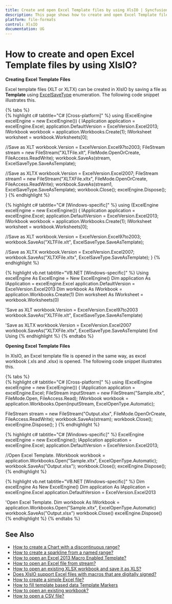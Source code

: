 ```yaml
---
title: Create and open Excel Template files by using XlsIO | Syncfusion
description: This page shows how to create and open Excel Template files using Syncfusion .NET Excel library (XlsIO).
platform: file-formats
control: XlsIO
documentation: UG
---
```


# How to create and open Excel Template files by using XlsIO?

**Creating** **Excel** **Template** **Files**

Excel template files (XLT or XLTX) can be created in XlsIO by saving a file as **Template** using [ExcelSaveType](https://help.syncfusion.com/cr/file-formats/Syncfusion.XlsIO.ExcelSaveType.html) enumeration. The following code snippet illustrates this.

{% tabs %}  
{% highlight c# tabtitle="C# [Cross-platform]" %}
using (ExcelEngine excelEngine = new ExcelEngine())
{
  IApplication application = excelEngine.Excel;
  application.DefaultVersion = ExcelVersion.Excel2013;
  IWorkbook workbook = application.Workbooks.Create(1);
  IWorksheet worksheet = workbook.Worksheets[0];

  //Save as XLT
  workbook.Version = ExcelVersion.Excel97to2003;
  FileStream stream = new FileStream("XLTFile.xlt", FileMode.OpenOrCreate, FileAccess.ReadWrite);
  workbook.SaveAs(stream, ExcelSaveType.SaveAsTemplate);

  //Save as XLTX
  workbook.Version = ExcelVersion.Excel2007;
  FileStream stream1 = new FileStream("XLTXFile.xltx", FileMode.OpenOrCreate, FileAccess.ReadWrite);
  workbook.SaveAs(stream1, ExcelSaveType.SaveAsTemplate);
  workbook.Close();
  excelEngine.Dispose();
}
{% endhighlight %}

{% highlight c# tabtitle="C# [Windows-specific]" %}
using (ExcelEngine excelEngine = new ExcelEngine())
{
  IApplication application = excelEngine.Excel;
  application.DefaultVersion = ExcelVersion.Excel2013;
  IWorkbook workbook = application.Workbooks.Create(1);
  IWorksheet worksheet = workbook.Worksheets[0];

  //Save as XLT
  workbook.Version = ExcelVersion.Excel97to2003;
  workbook.SaveAs("XLTFile.xlt", ExcelSaveType.SaveAsTemplate);

  //Save as XLTX
  workbook.Version = ExcelVersion.Excel2007;
  workbook.SaveAs("XLTXFile.xltx", ExcelSaveType.SaveAsTemplate);
}
{% endhighlight %}

{% highlight vb.net tabtitle="VB.NET [Windows-specific]" %}
Using excelEngine As ExcelEngine = New ExcelEngine()
  Dim application As IApplication = excelEngine.Excel
  application.DefaultVersion = ExcelVersion.Excel2013
  Dim workbook As IWorkbook = application.Workbooks.Create(1)
  Dim worksheet As IWorksheet = workbook.Worksheets(0)

  'Save as XLT
  workbook.Version = ExcelVersion.Excel97to2003
  workbook.SaveAs("XLTFile.xlt", ExcelSaveType.SaveAsTemplate)

  'Save as XLTX
  workbook.Version = ExcelVersion.Excel2007
  workbook.SaveAs("XLTXFile.xltx", ExcelSaveType.SaveAsTemplate)
End Using
{% endhighlight %}
{% endtabs %}  

**Opening** **Excel** **Template** **Files**

In XlsIO, an Excel template file is opened in the same way, as excel workbook (.xls and .xlsx) is opened. The following code snippet illustrates this.

{% tabs %}  
{% highlight c# tabtitle="C# [Cross-platform]" %}
using (ExcelEngine excelEngine = new ExcelEngine())
{
  IApplication application = excelEngine.Excel;
  FileStream inputStream = new FileStream("Sample.xltx", FileMode.Open, FileAccess.Read);
  IWorkbook workbook = application.Workbooks.Open(inputStream, ExcelOpenType.Automatic);

  FileStream stream = new FileStream("Output.xlsx", FileMode.OpenOrCreate, FileAccess.ReadWrite);
  workbook.SaveAs(stream);
  workbook.Close();
  excelEngine.Dispose();
}
{% endhighlight %}

{% highlight c# tabtitle="C# [Windows-specific]" %}
ExcelEngine excelEngine = new ExcelEngine();
IApplication application = excelEngine.Excel;
application.DefaultVersion = ExcelVersion.Excel2013;

//Open Excel Template.
IWorkbook workbook = application.Workbooks.Open("Sample.xltx", ExcelOpenType.Automatic);
workbook.SaveAs("Output.xlsx");
workbook.Close();
excelEngine.Dispose();
{% endhighlight %}

{% highlight vb.net tabtitle="VB.NET [Windows-specific]" %}
Dim excelEngine As New ExcelEngine()
Dim application As IApplication = excelEngine.Excel
application.DefaultVersion = ExcelVersion.Excel2013

'Open Excel Template.
Dim workbook As IWorkbook = application.Workbooks.Open("Sample.xltx", ExcelOpenType.Automatic)
workbook.SaveAs("Output.xlsx")
workbook.Close()
excelEngine.Dispose()
{% endhighlight %}
{% endtabs %}  

## See Also

* [How to create a Chart with a discontinuous range?](how-to-create-a-chart-with-a-discontinuous-range)
* [How to create a sparkline from a named range?](how-to-create-a-sparkline-from-a-named-range)
* [How to open an Excel 2013 Macro Enabled Template?](how-to-open-an-excel-2013-macro-enabled-template)
* [How to open an Excel file from stream?](how-to-open-an-excel-file-from-stream)
* [How to open an existing XLSX workbook and save it as XLS?](how-to-open-an-existing-xlsx-workbook-and-save-it-as-xls)
* [Does XlsIO support Excel files with macros that are digitally signed?](does-xlsio-support-excel-files-with-macros-that-are-digitally-signed)
* [How to create a simple Excel file?](https://help.syncfusion.com/file-formats/xlsio/getting-started-create-excel-file-csharp-vbnet#create-a-simple-excel-file)
* [How to fill template based data Template Markers](https://help.syncfusion.com/file-formats/xlsio/getting-started-create-excel-file-csharp-vbnet#template-based-data-filling-using-template-markers)
* [How to open an existing workbook?](https://help.syncfusion.com/file-formats/xlsio/loading-and-saving-workbook#opening-an-existing-workbook)
* [How to open a CSV file?](https://help.syncfusion.com/file-formats/xlsio/working-with-excel-worksheet#open-a-csv-file)
